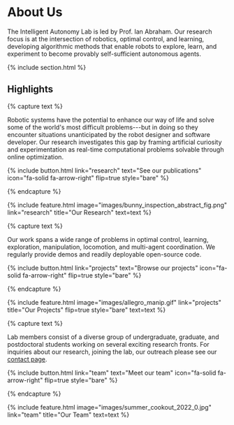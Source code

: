 ---
---
# About Us

The Intelligent Autonomy Lab is led by Prof. Ian Abraham. Our research focus is at the intersection of robotics, optimal control, and learning, developing algorithmic methods that enable robots to explore, learn, and experiment to become provably self-sufficient autonomous agents.

<!-- {% include section.html %}

<!-- ## Demo


<div id="cube" style="--aspect-ratio:16/9;">
  <script type="module" src="demos/simple.js"></script>
</div> -->



{% include section.html %}

## Highlights

{% capture text %}

Robotic systems have the potential to enhance our way of life and solve some of the world's most difficult problems---but in doing so they encounter situations unanticipated by the robot designer and software developer. Our research investigates this gap by framing artificial curiosity and experimentation as real-time computational problems solvable through online optimization. 

{%
  include button.html
  link="research"
  text="See our publications"
  icon="fa-solid fa-arrow-right"
  flip=true
  style="bare"
%}

{% endcapture %}

{%
  include feature.html
  image="images/bunny_inspection_abstract_fig.png"
  link="research"
  title="Our Research"
  text=text
%}

{% capture text %}

Our work spans a wide range of problems in optimal control, learning, exploration, manipulation, locomotion, and multi-agent coordination. We regularly provide demos and readily deployable open-source code.

{%
  include button.html
  link="projects"
  text="Browse our projects"
  icon="fa-solid fa-arrow-right"
  flip=true
  style="bare"
%}

{% endcapture %}

{%
  include feature.html
  image="images/allegro_manip.gif"
  link="projects"
  title="Our Projects"
  flip=true
  style="bare"
  text=text
%}

{% capture text %}

Lab members consist of a diverse group of undergraduate, graduate, and postdoctoral students working on several exciting research fronts. For inquiries about our research, joining the lab, our outreach please see our [contact page](contact). 



{%
  include button.html
  link="team"
  text="Meet our team"
  icon="fa-solid fa-arrow-right"
  flip=true
  style="bare"
%}

{% endcapture %}

{%
  include feature.html
  image="images/summer_cookout_2022_0.jpg"
  link="team"
  title="Our Team"
  text=text
%}
